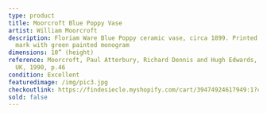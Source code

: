 ```yaml
---
type: product
title: Moorcroft Blue Poppy Vase
artist: William Moorcroft
description: Floriam Ware Blue Poppy ceramic vase, circa 1899. Printed factory
  mark with green painted monogram
dimensions: 10” (height)
reference: Moorcroft, Paul Atterbury, Richard Dennis and Hugh Edwards, Somerset,
  UK, 1990, p.46
condition: Excellent
featuredimage: /img/pic3.jpg
checkoutlink: https://findesiecle.myshopify.com/cart/39474924617949:1?channel=buy_button
sold: false
---
```


